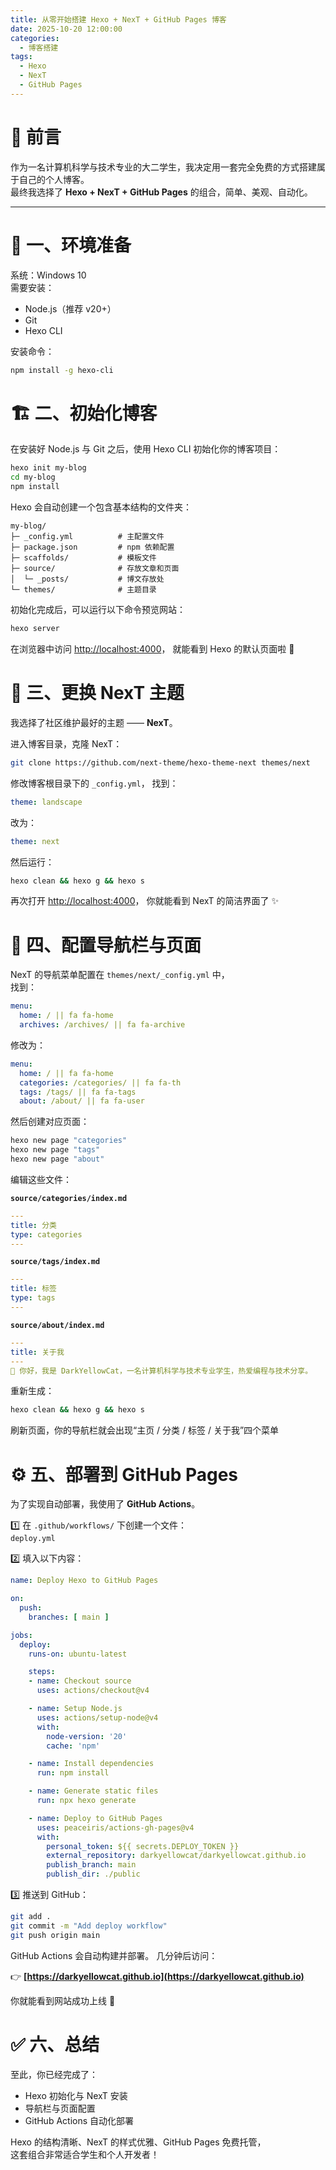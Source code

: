```yaml
---
title: 从零开始搭建 Hexo + NexT + GitHub Pages 博客
date: 2025-10-20 12:00:00
categories:
  - 博客搭建
tags:
  - Hexo
  - NexT
  - GitHub Pages
---
```


# 🚀 前言

作为一名计算机科学与技术专业的大二学生，我决定用一套完全免费的方式搭建属于自己的个人博客。  
最终我选择了 **Hexo + NexT + GitHub Pages** 的组合，简单、美观、自动化。

---

# 🧰 一、环境准备

系统：Windows 10  
需要安装：
- Node.js（推荐 v20+）
- Git
- Hexo CLI

安装命令：
```bash
npm install -g hexo-cli
```



# 🏗️ 二、初始化博客

在安装好 Node.js 与 Git 之后，使用 Hexo CLI 初始化你的博客项目：

```bash
hexo init my-blog
cd my-blog
npm install
````

Hexo 会自动创建一个包含基本结构的文件夹：

```
my-blog/
├─ _config.yml          # 主配置文件
├─ package.json         # npm 依赖配置
├─ scaffolds/           # 模板文件
├─ source/              # 存放文章和页面
│  └─ _posts/           # 博文存放处
└─ themes/              # 主题目录
```

初始化完成后，可以运行以下命令预览网站：

```bash
hexo server
```

在浏览器中访问 [http://localhost:4000](http://localhost:4000)，
就能看到 Hexo 的默认页面啦 🎉


# 🎨 三、更换 NexT 主题

我选择了社区维护最好的主题 —— **NexT**。

进入博客目录，克隆 NexT：

```bash
git clone https://github.com/next-theme/hexo-theme-next themes/next
````

修改博客根目录下的 `_config.yml`，
找到：

```yaml
theme: landscape
```

改为：

```yaml
theme: next
```

然后运行：

```bash
hexo clean && hexo g && hexo s
```

再次打开 [http://localhost:4000](http://localhost:4000)，
你就能看到 NexT 的简洁界面了 ✨


# 🧭 四、配置导航栏与页面

NexT 的导航菜单配置在 `themes/next/_config.yml` 中，  
找到：

```yaml
menu:
  home: / || fa fa-home
  archives: /archives/ || fa fa-archive
````

修改为：

```yaml
menu:
  home: / || fa fa-home
  categories: /categories/ || fa fa-th
  tags: /tags/ || fa fa-tags
  about: /about/ || fa fa-user
```

然后创建对应页面：

```bash
hexo new page "categories"
hexo new page "tags"
hexo new page "about"
```

编辑这些文件：

**`source/categories/index.md`**

```yaml
---
title: 分类
type: categories
---
```

**`source/tags/index.md`**

```yaml
---
title: 标签
type: tags
---
```

**`source/about/index.md`**

```yaml
---
title: 关于我
---
👋 你好，我是 DarkYellowCat，一名计算机科学与技术专业学生，热爱编程与技术分享。
```

重新生成：

```bash
hexo clean && hexo g && hexo s
```

刷新页面，你的导航栏就会出现“主页 / 分类 / 标签 / 关于我”四个菜单 


# ⚙️ 五、部署到 GitHub Pages

为了实现自动部署，我使用了 **GitHub Actions**。

1️⃣ 在 `.github/workflows/` 下创建一个文件：  
`deploy.yml`

2️⃣ 填入以下内容：

```yaml
name: Deploy Hexo to GitHub Pages

on:
  push:
    branches: [ main ]

jobs:
  deploy:
    runs-on: ubuntu-latest

    steps:
    - name: Checkout source
      uses: actions/checkout@v4

    - name: Setup Node.js
      uses: actions/setup-node@v4
      with:
        node-version: '20'
        cache: 'npm'

    - name: Install dependencies
      run: npm install

    - name: Generate static files
      run: npx hexo generate

    - name: Deploy to GitHub Pages
      uses: peaceiris/actions-gh-pages@v4
      with:
        personal_token: ${{ secrets.DEPLOY_TOKEN }}
        external_repository: darkyellowcat/darkyellowcat.github.io
        publish_branch: main
        publish_dir: ./public
````

3️⃣ 推送到 GitHub：

```bash
git add .
git commit -m "Add deploy workflow"
git push origin main
```

GitHub Actions 会自动构建并部署。
几分钟后访问：

👉 **[https://darkyellowcat.github.io](https://darkyellowcat.github.io)**

你就能看到网站成功上线 🚀


# ✅ 六、总结

至此，你已经完成了：
- Hexo 初始化与 NexT 安装  
- 导航栏与页面配置  
- GitHub Actions 自动化部署  
  
Hexo 的结构清晰、NexT 的样式优雅、GitHub Pages 免费托管，  
这套组合非常适合学生和个人开发者！